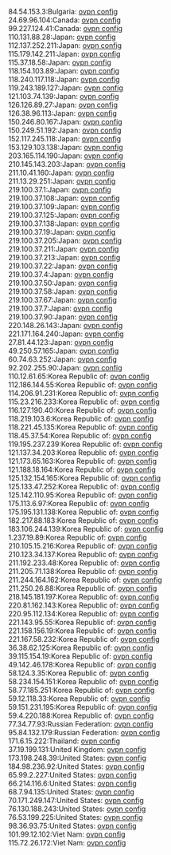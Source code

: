 84.54.153.3:Bulgaria: [ovpn config](vpn/84_54_153_3.ovpn)  
24.69.96.104:Canada: [ovpn config](vpn/24_69_96_104.ovpn)  
99.227.124.41:Canada: [ovpn config](vpn/99_227_124_41.ovpn)  
110.131.88.28:Japan: [ovpn config](vpn/110_131_88_28.ovpn)  
112.137.252.211:Japan: [ovpn config](vpn/112_137_252_211.ovpn)  
115.179.142.211:Japan: [ovpn config](vpn/115_179_142_211.ovpn)  
115.37.18.58:Japan: [ovpn config](vpn/115_37_18_58.ovpn)  
118.154.103.89:Japan: [ovpn config](vpn/118_154_103_89.ovpn)  
118.240.117.118:Japan: [ovpn config](vpn/118_240_117_118.ovpn)  
119.243.189.127:Japan: [ovpn config](vpn/119_243_189_127.ovpn)  
121.103.74.139:Japan: [ovpn config](vpn/121_103_74_139.ovpn)  
126.126.89.27:Japan: [ovpn config](vpn/126_126_89_27.ovpn)  
126.38.96.113:Japan: [ovpn config](vpn/126_38_96_113.ovpn)  
150.246.80.167:Japan: [ovpn config](vpn/150_246_80_167.ovpn)  
150.249.51.192:Japan: [ovpn config](vpn/150_249_51_192.ovpn)  
152.117.245.118:Japan: [ovpn config](vpn/152_117_245_118.ovpn)  
153.129.103.138:Japan: [ovpn config](vpn/153_129_103_138.ovpn)  
203.165.114.190:Japan: [ovpn config](vpn/203_165_114_190.ovpn)  
210.145.143.203:Japan: [ovpn config](vpn/210_145_143_203.ovpn)  
211.10.41.160:Japan: [ovpn config](vpn/211_10_41_160.ovpn)  
211.13.29.251:Japan: [ovpn config](vpn/211_13_29_251.ovpn)  
219.100.37.1:Japan: [ovpn config](vpn/219_100_37_1.ovpn)  
219.100.37.108:Japan: [ovpn config](vpn/219_100_37_108.ovpn)  
219.100.37.109:Japan: [ovpn config](vpn/219_100_37_109.ovpn)  
219.100.37.125:Japan: [ovpn config](vpn/219_100_37_125.ovpn)  
219.100.37.138:Japan: [ovpn config](vpn/219_100_37_138.ovpn)  
219.100.37.19:Japan: [ovpn config](vpn/219_100_37_19.ovpn)  
219.100.37.205:Japan: [ovpn config](vpn/219_100_37_205.ovpn)  
219.100.37.211:Japan: [ovpn config](vpn/219_100_37_211.ovpn)  
219.100.37.213:Japan: [ovpn config](vpn/219_100_37_213.ovpn)  
219.100.37.22:Japan: [ovpn config](vpn/219_100_37_22.ovpn)  
219.100.37.4:Japan: [ovpn config](vpn/219_100_37_4.ovpn)  
219.100.37.50:Japan: [ovpn config](vpn/219_100_37_50.ovpn)  
219.100.37.58:Japan: [ovpn config](vpn/219_100_37_58.ovpn)  
219.100.37.67:Japan: [ovpn config](vpn/219_100_37_67.ovpn)  
219.100.37.7:Japan: [ovpn config](vpn/219_100_37_7.ovpn)  
219.100.37.90:Japan: [ovpn config](vpn/219_100_37_90.ovpn)  
220.148.26.143:Japan: [ovpn config](vpn/220_148_26_143.ovpn)  
221.171.164.240:Japan: [ovpn config](vpn/221_171_164_240.ovpn)  
27.81.44.123:Japan: [ovpn config](vpn/27_81_44_123.ovpn)  
49.250.57.165:Japan: [ovpn config](vpn/49_250_57_165.ovpn)  
60.74.63.252:Japan: [ovpn config](vpn/60_74_63_252.ovpn)  
92.202.255.90:Japan: [ovpn config](vpn/92_202_255_90.ovpn)  
110.12.61.65:Korea Republic of: [ovpn config](vpn/110_12_61_65.ovpn)  
112.186.144.55:Korea Republic of: [ovpn config](vpn/112_186_144_55.ovpn)  
114.206.91.231:Korea Republic of: [ovpn config](vpn/114_206_91_231.ovpn)  
115.23.216.233:Korea Republic of: [ovpn config](vpn/115_23_216_233.ovpn)  
116.127.190.40:Korea Republic of: [ovpn config](vpn/116_127_190_40.ovpn)  
118.219.103.6:Korea Republic of: [ovpn config](vpn/118_219_103_6.ovpn)  
118.221.45.135:Korea Republic of: [ovpn config](vpn/118_221_45_135.ovpn)  
118.45.37.54:Korea Republic of: [ovpn config](vpn/118_45_37_54.ovpn)  
119.195.237.239:Korea Republic of: [ovpn config](vpn/119_195_237_239.ovpn)  
121.137.34.203:Korea Republic of: [ovpn config](vpn/121_137_34_203.ovpn)  
121.173.65.163:Korea Republic of: [ovpn config](vpn/121_173_65_163.ovpn)  
121.188.18.164:Korea Republic of: [ovpn config](vpn/121_188_18_164.ovpn)  
125.132.154.165:Korea Republic of: [ovpn config](vpn/125_132_154_165.ovpn)  
125.133.47.252:Korea Republic of: [ovpn config](vpn/125_133_47_252.ovpn)  
125.142.110.95:Korea Republic of: [ovpn config](vpn/125_142_110_95.ovpn)  
175.113.6.97:Korea Republic of: [ovpn config](vpn/175_113_6_97.ovpn)  
175.195.131.138:Korea Republic of: [ovpn config](vpn/175_195_131_138.ovpn)  
182.217.88.183:Korea Republic of: [ovpn config](vpn/182_217_88_183.ovpn)  
183.106.244.139:Korea Republic of: [ovpn config](vpn/183_106_244_139.ovpn)  
1.237.19.89:Korea Republic of: [ovpn config](vpn/1_237_19_89.ovpn)  
210.105.15.216:Korea Republic of: [ovpn config](vpn/210_105_15_216.ovpn)  
210.123.34.137:Korea Republic of: [ovpn config](vpn/210_123_34_137.ovpn)  
211.192.233.48:Korea Republic of: [ovpn config](vpn/211_192_233_48.ovpn)  
211.205.71.138:Korea Republic of: [ovpn config](vpn/211_205_71_138.ovpn)  
211.244.164.162:Korea Republic of: [ovpn config](vpn/211_244_164_162.ovpn)  
211.250.26.88:Korea Republic of: [ovpn config](vpn/211_250_26_88.ovpn)  
218.145.181.197:Korea Republic of: [ovpn config](vpn/218_145_181_197.ovpn)  
220.81.162.143:Korea Republic of: [ovpn config](vpn/220_81_162_143.ovpn)  
220.95.112.134:Korea Republic of: [ovpn config](vpn/220_95_112_134.ovpn)  
221.143.95.55:Korea Republic of: [ovpn config](vpn/221_143_95_55.ovpn)  
221.158.156.19:Korea Republic of: [ovpn config](vpn/221_158_156_19.ovpn)  
221.167.58.232:Korea Republic of: [ovpn config](vpn/221_167_58_232.ovpn)  
36.38.62.125:Korea Republic of: [ovpn config](vpn/36_38_62_125.ovpn)  
39.115.154.19:Korea Republic of: [ovpn config](vpn/39_115_154_19.ovpn)  
49.142.46.178:Korea Republic of: [ovpn config](vpn/49_142_46_178.ovpn)  
58.124.3.35:Korea Republic of: [ovpn config](vpn/58_124_3_35.ovpn)  
58.234.154.151:Korea Republic of: [ovpn config](vpn/58_234_154_151.ovpn)  
58.77.185.251:Korea Republic of: [ovpn config](vpn/58_77_185_251.ovpn)  
59.12.118.33:Korea Republic of: [ovpn config](vpn/59_12_118_33.ovpn)  
59.151.231.195:Korea Republic of: [ovpn config](vpn/59_151_231_195.ovpn)  
59.4.220.188:Korea Republic of: [ovpn config](vpn/59_4_220_188.ovpn)  
77.34.77.93:Russian Federation: [ovpn config](vpn/77_34_77_93.ovpn)  
95.84.132.179:Russian Federation: [ovpn config](vpn/95_84_132_179.ovpn)  
171.6.15.222:Thailand: [ovpn config](vpn/171_6_15_222.ovpn)  
37.19.199.131:United Kingdom: [ovpn config](vpn/37_19_199_131.ovpn)  
173.198.248.39:United States: [ovpn config](vpn/173_198_248_39.ovpn)  
184.98.236.92:United States: [ovpn config](vpn/184_98_236_92.ovpn)  
65.99.2.227:United States: [ovpn config](vpn/65_99_2_227.ovpn)  
66.214.116.6:United States: [ovpn config](vpn/66_214_116_6.ovpn)  
68.7.94.135:United States: [ovpn config](vpn/68_7_94_135.ovpn)  
70.171.249.147:United States: [ovpn config](vpn/70_171_249_147.ovpn)  
76.130.188.243:United States: [ovpn config](vpn/76_130_188_243.ovpn)  
76.53.199.225:United States: [ovpn config](vpn/76_53_199_225.ovpn)  
98.36.93.75:United States: [ovpn config](vpn/98_36_93_75.ovpn)  
101.99.12.102:Viet Nam: [ovpn config](vpn/101_99_12_102.ovpn)  
115.72.26.172:Viet Nam: [ovpn config](vpn/115_72_26_172.ovpn)  
